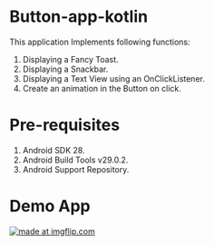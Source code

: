 # Button-app-kotlin
This application Implements following functions:
1. Displaying a Fancy Toast.
2. Displaying a Snackbar.
3. Displaying a Text View using an OnClickListener.
4. Create an animation in the Button on click.

# Pre-requisites
1. Android SDK 28.
2. Android Build Tools v29.0.2.
3. Android Support Repository.

# Demo App

<a href="https://imgflip.com/gif/3mhte7"><img src="https://i.imgflip.com/3mhte7.gif" title="made at imgflip.com"/></a>

